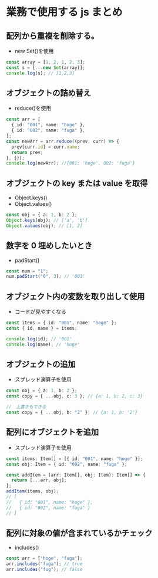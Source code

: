 # 業務で使用する js まとめ

## 配列から重複を削除する。

- new Set()を使用

```ts
const array = [1, 2, 1, 2, 3];
const s = [...new Set(array)];
console.log(s); // [1,2,3]
```

## オブジェクトの詰め替え

- reduce()を使用

```ts
const arr = [
  { id: "001", name: "hoge" },
  { id: "002", name: "fuga" },
];
const newArr = arr.reduce((prev, curr) => {
  prev[curr.id] = curr.name;
  return prev;
}, {});
console.log(newArr); //{001: 'hoge', 002: 'fuga'}
```

## オブジェクトの key または value を取得

- Object.keys()
- Object.values()

```ts
const obj = { a: 1, b: 2 };
Object.keys(obj); // ['a', 'b']
Object.values(obj); // [1, 2]
```

## 数字を 0 埋めしたいとき

- padStart()

```ts
const num = "1";
num.padStart("0", 3); // '001'
```

## オブジェクト内の変数を取り出して使用

- コードが見やすくなる

```ts
const items = { id: "001", name: "hoge" };
const { id, name } = items;

console.log(id); // '001'
console.log(name); // 'hoge'
```

## オブジェクトの追加

- スプレッド演算子を使用

```ts
const obj = { a: 1, b: 2 };
const copy = { ...obj, c: 3 }; // {a: 1, b: 2, c: 3}

//　上書きもできる
const copy = { ...obj, b: "2" }; // {a: 1, b: '2'}
```

## 配列にオブジェクトを追加

- スプレッド演算子を使用

```ts
const items: Item[] = [{ id: "001", name: "hoge" }];
const obj: Item = { id: "002", name: "fuga" };

const addItem = (arr: Item[], obj: Item): Item[] => {
  return [...arr, obj];
};
addItem(items, obj);
// [
//   { id: "001", name: "hoge" },
//   { id: "002", name: "fuga" }
// ]
```

## 配列に対象の値が含まれているかチェック

- includes()

```ts
const arr = ["hoge", "fuga"];
arr.includes("fuga"); // true
arr.includes("fug"); // false
```
